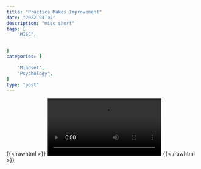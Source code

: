 ```yaml
---
title: "Practice Makes Improvement"
date: "2022-04-02"
description: "misc short"
tags: [
    "MISC",


]
categories: [
    
    "Mindset",
    "Psychology",
]
type: "post"
---
```

{{< rawhtml >}}
    <video width="auto" height="auto" controls>
        <source src="https://clips.dev00ps.com/MISC/Practice%20Makes%20What%3F%20%F0%9F%A7%90%20ft%20Les%20Brown.mp4" type="video/mp4"> 
    </video>
{{< /rawhtml >}}